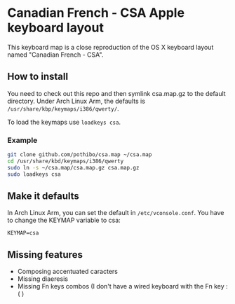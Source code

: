 # Canadian French - CSA Apple keyboard layout

This keyboard map is a close reproduction of the OS X keyboard layout named "Canadian French - CSA". 

## How to install

You need to check out this repo and then symlink csa.map.gz to the default directory. Under Arch Linux Arm, the defaults is ```/usr/share/kbp/keymaps/i386/qwerty/```.

To load the keymaps use ```loadkeys csa```.

### Example
```bash
git clone github.com/pothibo/csa.map ~/csa.map
cd /usr/share/kbd/keymaps/i386/qwerty
sudo ln -s ~/csa.map/csa.map.gz csa.map.gz
sudo loadkeys csa
```

## Make it defaults
In Arch Linux Arm, you can set the default in ```/etc/vconsole.conf```. You have to change the KEYMAP variable to csa:
```
KEYMAP=csa
```

## Missing features
- Composing accentuated caracters
- Missing diaeresis
- Missing Fn keys combos (I don't have a wired keyboard with the Fn key :( )
